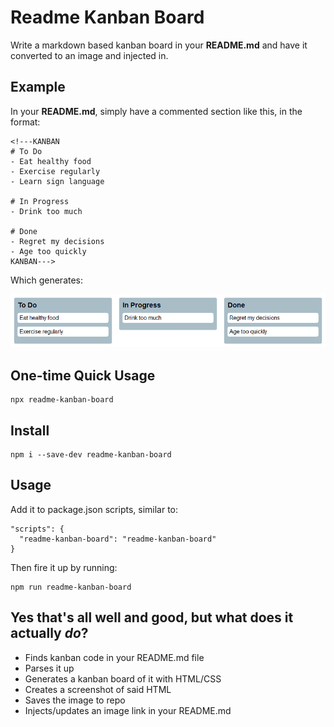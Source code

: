 # Readme Kanban Board

Write a markdown based kanban board in your **README.md** and have it converted to an image and injected in.

## Example

In your **README.md**, simply have a commented section like this, in the format:

    <!---KANBAN
    # To Do
    - Eat healthy food
    - Exercise regularly
    - Learn sign language

    # In Progress
    - Drink too much

    # Done
    - Regret my decisions
    - Age too quickly
    KANBAN--->

Which generates:

![created by readme-kanban-board](./kanban.png)

<!---KANBAN
# To Do
- Eat healthy food
- Exercise regularly
- Learn sign language

# In Progress
- Drink too much

# Done
- Regret my decisions
- Age too quickly
KANBAN--->

## One-time Quick Usage

    npx readme-kanban-board

## Install

    npm i --save-dev readme-kanban-board

## Usage

Add it to package.json scripts, similar to:

    "scripts": {
      "readme-kanban-board": "readme-kanban-board"
    }

Then fire it up by running:

    npm run readme-kanban-board

## Yes that's all well and good, but what does it actually _do_?

- Finds kanban code in your README.md file
- Parses it up
- Generates a kanban board of it with HTML/CSS
- Creates a screenshot of said HTML
- Saves the image to repo
- Injects/updates an image link in your README.md
